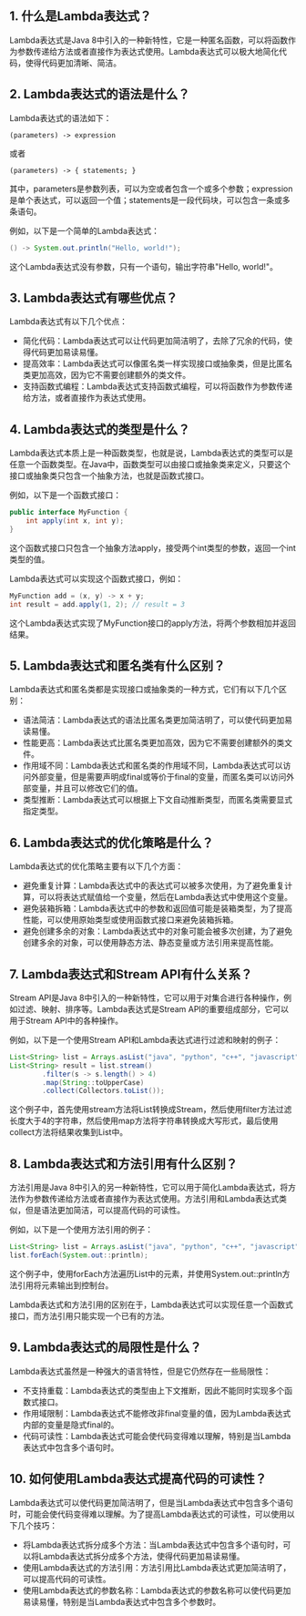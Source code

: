 ## 1. 什么是Lambda表达式？

Lambda表达式是Java 8中引入的一种新特性，它是一种匿名函数，可以将函数作为参数传递给方法或者直接作为表达式使用。Lambda表达式可以极大地简化代码，使得代码更加清晰、简洁。

## 2. Lambda表达式的语法是什么？

Lambda表达式的语法如下：

```
(parameters) -> expression
```

或者

```
(parameters) -> { statements; }
```

其中，parameters是参数列表，可以为空或者包含一个或多个参数；expression是单个表达式，可以返回一个值；statements是一段代码块，可以包含一条或多条语句。

例如，以下是一个简单的Lambda表达式：

```java
() -> System.out.println("Hello, world!");
```

这个Lambda表达式没有参数，只有一个语句，输出字符串"Hello, world!"。

## 3. Lambda表达式有哪些优点？

Lambda表达式有以下几个优点：

- 简化代码：Lambda表达式可以让代码更加简洁明了，去除了冗余的代码，使得代码更加易读易懂。
- 提高效率：Lambda表达式可以像匿名类一样实现接口或抽象类，但是比匿名类更加高效，因为它不需要创建额外的类文件。
- 支持函数式编程：Lambda表达式支持函数式编程，可以将函数作为参数传递给方法，或者直接作为表达式使用。

## 4. Lambda表达式的类型是什么？

Lambda表达式本质上是一种函数类型，也就是说，Lambda表达式的类型可以是任意一个函数类型。在Java中，函数类型可以由接口或抽象类来定义，只要这个接口或抽象类只包含一个抽象方法，也就是函数式接口。

例如，以下是一个函数式接口：

```java
public interface MyFunction {
    int apply(int x, int y);
}
```

这个函数式接口只包含一个抽象方法apply，接受两个int类型的参数，返回一个int类型的值。

Lambda表达式可以实现这个函数式接口，例如：

```java
MyFunction add = (x, y) -> x + y;
int result = add.apply(1, 2); // result = 3
```

这个Lambda表达式实现了MyFunction接口的apply方法，将两个参数相加并返回结果。

## 5. Lambda表达式和匿名类有什么区别？

Lambda表达式和匿名类都是实现接口或抽象类的一种方式，它们有以下几个区别：

- 语法简洁：Lambda表达式的语法比匿名类更加简洁明了，可以使代码更加易读易懂。
- 性能更高：Lambda表达式比匿名类更加高效，因为它不需要创建额外的类文件。
- 作用域不同：Lambda表达式和匿名类的作用域不同，Lambda表达式可以访问外部变量，但是需要声明成final或等价于final的变量，而匿名类可以访问外部变量，并且可以修改它们的值。
- 类型推断：Lambda表达式可以根据上下文自动推断类型，而匿名类需要显式指定类型。

## 6. Lambda表达式的优化策略是什么？

Lambda表达式的优化策略主要有以下几个方面：

- 避免重复计算：Lambda表达式中的表达式可以被多次使用，为了避免重复计算，可以将表达式赋值给一个变量，然后在Lambda表达式中使用这个变量。
- 避免装箱拆箱：Lambda表达式中的参数和返回值可能是装箱类型，为了提高性能，可以使用原始类型或使用函数式接口来避免装箱拆箱。
- 避免创建多余的对象：Lambda表达式中的对象可能会被多次创建，为了避免创建多余的对象，可以使用静态方法、静态变量或方法引用来提高性能。

## 7. Lambda表达式和Stream API有什么关系？

Stream API是Java 8中引入的一种新特性，它可以用于对集合进行各种操作，例如过滤、映射、排序等。Lambda表达式是Stream API的重要组成部分，它可以用于Stream API中的各种操作。

例如，以下是一个使用Stream API和Lambda表达式进行过滤和映射的例子：

```java
List<String> list = Arrays.asList("java", "python", "c++", "javascript");
List<String> result = list.stream()
        .filter(s -> s.length() > 4)
        .map(String::toUpperCase)
        .collect(Collectors.toList());
```

这个例子中，首先使用stream方法将List转换成Stream，然后使用filter方法过滤长度大于4的字符串，然后使用map方法将字符串转换成大写形式，最后使用collect方法将结果收集到List中。

## 8. Lambda表达式和方法引用有什么区别？

方法引用是Java 8中引入的另一种新特性，它可以用于简化Lambda表达式，将方法作为参数传递给方法或者直接作为表达式使用。方法引用和Lambda表达式类似，但是语法更加简洁，可以提高代码的可读性。

例如，以下是一个使用方法引用的例子：

```java
List<String> list = Arrays.asList("java", "python", "c++", "javascript");
list.forEach(System.out::println);
```

这个例子中，使用forEach方法遍历List中的元素，并使用System.out::println方法引用将元素输出到控制台。

Lambda表达式和方法引用的区别在于，Lambda表达式可以实现任意一个函数式接口，而方法引用只能实现一个已有的方法。

## 9. Lambda表达式的局限性是什么？

Lambda表达式虽然是一种强大的语言特性，但是它仍然存在一些局限性：

- 不支持重载：Lambda表达式的类型由上下文推断，因此不能同时实现多个函数式接口。
- 作用域限制：Lambda表达式不能修改非final变量的值，因为Lambda表达式内部的变量是隐式final的。
- 代码可读性：Lambda表达式可能会使代码变得难以理解，特别是当Lambda表达式中包含多个语句时。

## 10. 如何使用Lambda表达式提高代码的可读性？

Lambda表达式可以使代码更加简洁明了，但是当Lambda表达式中包含多个语句时，可能会使代码变得难以理解。为了提高Lambda表达式的可读性，可以使用以下几个技巧：

- 将Lambda表达式拆分成多个方法：当Lambda表达式中包含多个语句时，可以将Lambda表达式拆分成多个方法，使得代码更加易读易懂。
- 使用Lambda表达式的方法引用：方法引用比Lambda表达式更加简洁明了，可以提高代码的可读性。
- 使用Lambda表达式的参数名称：Lambda表达式的参数名称可以使代码更加易读易懂，特别是当Lambda表达式中包含多个参数时。